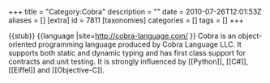 +++
title = "Category:Cobra"
description = ""
date = 2010-07-26T12:01:53Z
aliases = []
[extra]
id = 7811
[taxonomies]
categories = []
tags = []
+++

{{stub}}
{{language
|site=http://cobra-language.com/
}}
Cobra is an object-oriented programming language produced by Cobra Language LLC.
It supports both static and dynamic typing and has first class support for contracts and unit testing. It is strongly influenced by [[Python]], [[C#]], [[Eiffel]] and [[Objective-C]].
